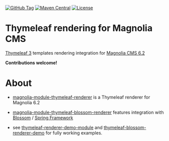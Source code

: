 [![GitHub Tag](https://img.shields.io/github/tag/sevensource/magnolia-thymeleaf-renderer.svg?maxAge=3600)](https://github.com/sevensource/magnolia-thymeleaf-renderer/tags)
[![Maven Central](https://img.shields.io/maven-central/v/org.sevensource.magnolia/magnolia-thymeleaf-renderer.svg?maxAge=3600)](http://search.maven.org/#search%7Cga%7C1%7Cg%3A%22org.sevensource.magnolia%22%20AND%20a%3A%22magnolia-thymeleaf-renderer%22)
[![License](https://img.shields.io/github/license/sevensource/magnolia-thymeleaf-renderer.svg?maxAge=2592000)](https://github.com/sevensource/magnolia-thymeleaf-renderer/blob/master/LICENSE)

# Thymeleaf rendering for Magnolia CMS
[Thymeleaf 3](http://www.thymeleaf.org/) templates rendering integration for [Magnolia CMS 6.2](https://www.magnolia-cms.com)

**Contributions welcome!**

# About
* [magnolia-module-thymeleaf-renderer](magnolia-module-thymeleaf-renderer)
  is a Thymeleaf renderer for Magnolia 6.2
* [magnolia-module-thymeleaf-blossom-renderer](magnolia-module-thymeleaf-blossom-renderer)
  features integration with [Blossom](https://documentation.magnolia-cms.com/display/DOCS/Blossom+module) / [Spring Framework](https://www.spring.io)

* see [thymeleaf-renderer-demo-module](thymeleaf-renderer-demo-module) and [thymeleaf-blossom-renderer-demo](thymeleaf-blossom-renderer-demo) for fully working examples.


